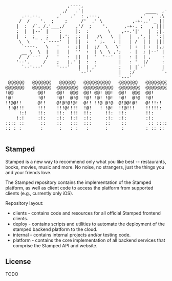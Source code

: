 
<pre style="font-family: monospace;">
                       ,----,                                                                
                     ,/   .`|                       ____  ,-.----.                           
      .--.--.      ,`   .'  : ,---,               ,'  , `.\    /  \      ,---,.    ,---,     
     /  /    '.  ;    ;     /'  .' \           ,-+-,.' _ ||   :    \   ,'  .' |  .'  .' `\   
    |  :  /`. /.'___,/    ,'/  ;    '.      ,-+-. ;   , |||   |  .\ :,---.'   |,---.'     \  
    ;  |  |--` |    :     |:  :       \    ,--.'|'   |  ;|.   :  |: ||   |   .'|   |  .`\  | 
    |  :  ;_   ;    |.';  ;:  |   /\   \  |   |  ,', |  ':|   |   \ ::   :  |-,:   : |  '  | 
     \  \    `.`----'  |  ||  :  ' ;.   : |   | /  | |  |||   : .   /:   |  ;/||   ' '  ;  : 
      `----.   \   '   :  ;|  |  ;/  \   \'   | :  | :  |,;   | |`-' |   :   .''   | ;  .  | 
      __ \  \  |   |   |  ''  :  | \  \ ,';   . |  ; |--' |   | ;    |   |  |-,|   | :  |  ' 
     /  /`--'  /   '   :  ||  |  '  '--'  |   : |  | ,    :   ' |    '   :  ;/|'   : | /  ;  
    '--'.     /    ;   |.' |  :  :        |   : '  |/     :   : :    |   |    \|   | '` ,/   
      `--'---'     '---'   |  | ,'        ;   | |`-'      |   | :    |   :   .';   :  .'     
                           `--''          |   ;/          `---'.|    |   | ,'  |   ,.'       
                                          '---'             `---`    `----'    '---'         
 @@@@@@   @@@@@@@   @@@@@@   @@@@@@@@@@   @@@@@@@   @@@@@@@@  @@@@@@@   
@@@@@@@   @@@@@@@  @@@@@@@@  @@@@@@@@@@@  @@@@@@@@  @@@@@@@@  @@@@@@@@  
!@@         @@!    @@!  @@@  @@! @@! @@!  @@!  @@@  @@!       @@!  @@@  
!@!         !@!    !@!  @!@  !@! !@! !@!  !@!  @!@  !@!       !@!  @!@  
!!@@!!      @!!    @!@!@!@!  @!! !!@ @!@  @!@@!@!   @!!!:!    @!@  !@!  
 !!@!!!     !!!    !!!@!!!!  !@!   ! !@!  !!@!!!    !!!!!:    !@!  !!!  
     !:!    !!:    !!:  !!!  !!:     !!:  !!:       !!:       !!:  !!!  
    !:!     :!:    :!:  !:!  :!:     :!:  :!:       :!:       :!:  !:!  
:::: ::      ::    ::   :::  :::     ::    ::        :: ::::   :::: ::  
:: : :       :      :   : :   :      :     :        : :: ::   :: :  :   

</pre>

## Stamped


Stamped is a new way to recommend only what you like best -- restaurants, 
books, movies, music and more. No noise, no strangers, just the things you and 
your friends love.

The Stamped repository contains the implementation of the Stamped platform, as 
well as client code to access the platform from supported clients (e.g., 
currently only iOS).

Repository layout:

* clients - contains code and resources for all official Stamped frontend clients.
* deploy - contains scripts and utilities to automate the deployment of the stamped backend platform to the cloud.
* internal - contains internal projects and/or testing code.
* platform - contains the core implementation of all backend services that comprise the Stamped API and website.

## License

TODO

